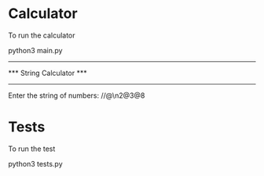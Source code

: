 # Calculator
To run the calculator 

python3 main.py

**********************************************
***  String Calculator  ***
**********************************************

Enter the string of numbers: //@\n2@3@8



# Tests
To run the test 

python3 tests.py 



